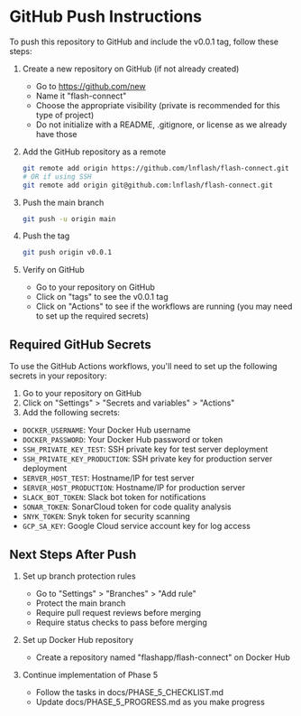 # GitHub Push Instructions

To push this repository to GitHub and include the v0.0.1 tag, follow these steps:

1. Create a new repository on GitHub (if not already created)

   - Go to https://github.com/new
   - Name it "flash-connect"
   - Choose the appropriate visibility (private is recommended for this type of project)
   - Do not initialize with a README, .gitignore, or license as we already have those

2. Add the GitHub repository as a remote

   ```bash
   git remote add origin https://github.com/lnflash/flash-connect.git
   # OR if using SSH
   git remote add origin git@github.com:lnflash/flash-connect.git
   ```

3. Push the main branch

   ```bash
   git push -u origin main
   ```

4. Push the tag

   ```bash
   git push origin v0.0.1
   ```

5. Verify on GitHub
   - Go to your repository on GitHub
   - Click on "tags" to see the v0.0.1 tag
   - Click on "Actions" to see if the workflows are running (you may need to set up the required secrets)

## Required GitHub Secrets

To use the GitHub Actions workflows, you'll need to set up the following secrets in your repository:

1. Go to your repository on GitHub
2. Click on "Settings" > "Secrets and variables" > "Actions"
3. Add the following secrets:

- `DOCKER_USERNAME`: Your Docker Hub username
- `DOCKER_PASSWORD`: Your Docker Hub password or token
- `SSH_PRIVATE_KEY_TEST`: SSH private key for test server deployment
- `SSH_PRIVATE_KEY_PRODUCTION`: SSH private key for production server deployment
- `SERVER_HOST_TEST`: Hostname/IP for test server
- `SERVER_HOST_PRODUCTION`: Hostname/IP for production server
- `SLACK_BOT_TOKEN`: Slack bot token for notifications
- `SONAR_TOKEN`: SonarCloud token for code quality analysis
- `SNYK_TOKEN`: Snyk token for security scanning
- `GCP_SA_KEY`: Google Cloud service account key for log access

## Next Steps After Push

1. Set up branch protection rules

   - Go to "Settings" > "Branches" > "Add rule"
   - Protect the main branch
   - Require pull request reviews before merging
   - Require status checks to pass before merging

2. Set up Docker Hub repository

   - Create a repository named "flashapp/flash-connect" on Docker Hub

3. Continue implementation of Phase 5
   - Follow the tasks in docs/PHASE_5_CHECKLIST.md
   - Update docs/PHASE_5_PROGRESS.md as you make progress
